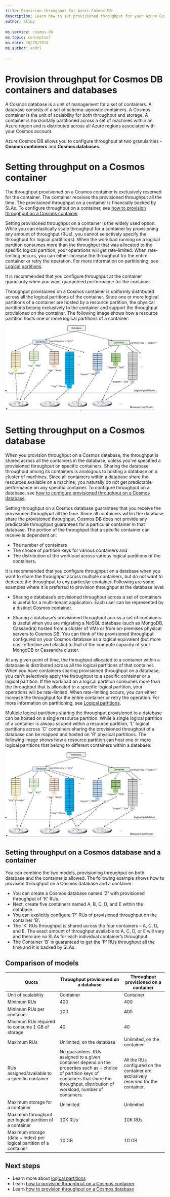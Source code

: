 ```yaml
---
title: Provision throughput for Azure Cosmos DB 
description: Learn how to set provisioned throughput for your Azure Cosmos DB containers and databases.
author: aliuy

ms.service: cosmos-db
ms.topic: conceptual
ms.date: 10/25/2018
ms.author: andrl

---
```


# Provision throughput for Cosmos DB containers and databases

A Cosmos database is a unit of management for a set of containers. A database consists of a set of schema-agnostic containers. A Cosmos container is the unit of scalability for both throughput and storage. A container is horizontally partitioned across a set of machines within an Azure region and is distributed across all Azure regions associated with your Cosmos account.

Azure Cosmos DB allows you to configure throughput at two granularities - **Cosmos containers** and **Cosmos databases**.

# Setting throughput on a Cosmos container  

The throughput provisioned on a Cosmos container is exclusively reserved for the container. The container receives the provisioned throughput all the time. The provisioned throughput on a container is financially backed by SLAs. To configure throughput on a container, see [how to provision throughput on a Cosmos container](how-to-provision-container-throughput.md).

Setting provisioned throughput on a container is the widely used option. While you can elastically scale throughput for a container by provisioning any amount of throughput (RUs), you cannot selectively specify the throughput for logical partition(s). When the workload running on a logical partition consumes more than the throughput that was allocated to the specific logical partition, your operations will get rate-limited. When rate-limiting occurs, you can either increase the throughput for the entire container or retry the operation. For more information on partitioning, see [Logical partitions](partition-data.md).

It is recommended that you configure throughput at the container granularity when you want guaranteed performance for the container.

Throughput provisioned on a Cosmos container is uniformly distributed across all the logical partitions of the container. Since one or more logical partitions of a container are hosted by a resource partition, the physical partitions belong exclusively to the container and support the throughput provisioned on the container. The following image shows how a resource partition hosts one or more logical partitions of a container:

![Resource partition](./media/set-throughput/resource-partition.png)

# Setting throughput on a Cosmos database

When you provision throughput on a Cosmos database, the throughput is shared across all the containers in the database, unless you’ve specified a provisioned throughput on specific containers. Sharing the database throughput among its containers is analogous to hosting a database on a cluster of machines. Since all containers within a database share the resources available on a machine, you naturally do not get predictable performance on any specific container. To configure throughput on a database, see [how to configure provisioned throughput on a Cosmos database](how-to-provision-database-throughput.md).

Setting throughput on a Cosmos database guarantees that you receive the provisioned throughput all the time. Since all containers within the database share the provisioned throughput, Cosmos DB does not provide any predictable throughput guarantees for a particular container in that database. The portion of the throughput that a specific container can receive is dependent on:

* The number of containers
* The choice of partition keys for various containers and
* The distribution of the workload across various logical partitions of the containers. 

It is recommended that you configure throughput on a database when you want to share the throughput across multiple containers, but do not want to dedicate the throughput to any particular container. Following are some examples where it is preferred to provision throughput at the database level:

* Sharing a database’s provisioned throughput across a set of containers is useful for a multi-tenant application. Each user can be represented by a distinct Cosmos container.

* Sharing a database’s provisioned throughput across a set of containers is useful when you are migrating a NoSQL database (such as MongoDB, Cassandra) hosted from a cluster of VMs or from on-premises physical servers to Cosmos DB. You can think of the provisioned throughput configured on your Cosmos database as a logical equivalent (but more cost-effective and elastic) to that of the compute capacity of your MongoDB or Cassandra cluster.  

At any given point of time, the throughput allocated to a container within a database is distributed across all the logical partitions of that container. When you have containers sharing provisioned throughput on a database, you can't selectively apply the throughput to a specific container or a logical partition. If the workload on a logical partition consumes more than the throughput that is allocated to a specific logical partition, your operations will be rate-limited. When rate-limiting occurs, you can either increase the throughput for the entire container or retry the operation. For more information on partitioning, see [Logical partitions](partition-data.md).

Multiple logical partitions sharing the throughput provisioned to a database can be hosted on a single resource partition. While a single logical partition of a container is always scoped within a resource partition, 'L' logical partitions across 'C' containers sharing the provisioned throughput of a database can be mapped and hosted on 'R' physical partitions. The following image shows how a resource partition can host one or more logical partitions that belong to different containers within a database:

![Resource partition](./media/set-throughput/resource-partition2.png)

## Setting throughput on a Cosmos database and a container

You can combine the two models, provisioning throughput on both database and the container is allowed. The following example shows how to provision throughput on a Cosmos database and a container:

* You can create a Cosmos database named 'Z' with provisioned throughput of 'K' RUs. 
* Next, create five containers named A, B, C, D, and E within the database.
* You can explicitly configure 'P' RUs of provisioned throughput on the container 'B'.
* The 'K' RUs throughput is shared across the four containers – A, C, D, and E. The exact amount of throughput available to A, C, D, or E will vary and there are no SLAs for each individual container’s throughput.
* The Container 'B' is guaranteed to get the 'P' RUs throughput all the time and it is backed by SLAs.

## Comparison of models

|**Quota**  |**Throughput provisioned on a database**  |**Throughput provisioned on a container**|
|---------|---------|---------|
|Unit of scalability|Container|Container|
|Minimum RUs |400 |400|
|Minimum RUs per container|100|400|
|Minimum RUs required to consume 1 GB of storage|40|40|
|Maximum RUs|Unlimited, on the database|Unlimited, on the container|
|RUs assigned/available to a specific container|No guarantees. RUs assigned to a given container depend on the properties such as - choice of partition keys of containers that share the throughput, distribution of workload, number of containers. |All the RUs configured on the container are exclusively reserved for the container.|
|Maximum storage for a container|Unlimited|Unlimited|
|Maximum throughput per logical partition of a container|10K RUs|10K RUs|
|Maximum storage (data + index) per logical partition of a container|10 GB|10 GB|

## Next steps

* Learn more about [logical partitions](partition-data.md)
* Learn [how to provision throughput on a Cosmos container](how-to-provision-container-throughput.md)
* Learn [how to provision throughput on a Cosmos database](how-to-provision-database-throughput.md)

